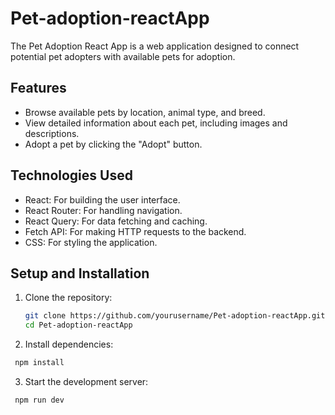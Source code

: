 # Pet-adoption-reactApp

The Pet Adoption React App is a web application designed to connect potential pet adopters with available pets for adoption.

## Features

- Browse available pets by location, animal type, and breed.
- View detailed information about each pet, including images and descriptions.
- Adopt a pet by clicking the "Adopt" button.

## Technologies Used

- React: For building the user interface.
- React Router: For handling navigation.
- React Query: For data fetching and caching.
- Fetch API: For making HTTP requests to the backend.
- CSS: For styling the application.

## Setup and Installation

1. Clone the repository:

   ```sh
   git clone https://github.com/yourusername/Pet-adoption-reactApp.git
   cd Pet-adoption-reactApp

   ```

2. Install dependencies:

```sh
 npm install
```

3. Start the development server:

```sh
 npm run dev
```
